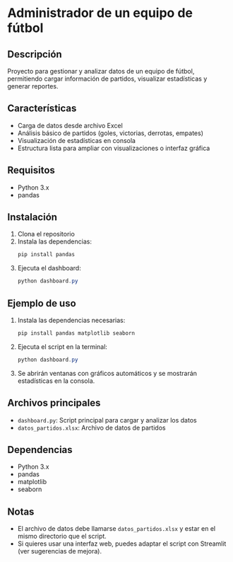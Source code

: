 # Administrador de un equipo de fútbol

## Descripción
Proyecto para gestionar y analizar datos de un equipo de fútbol, permitiendo cargar información de partidos, visualizar estadísticas y generar reportes.

## Características
- Carga de datos desde archivo Excel
- Análisis básico de partidos (goles, victorias, derrotas, empates)
- Visualización de estadísticas en consola
- Estructura lista para ampliar con visualizaciones o interfaz gráfica

## Requisitos
- Python 3.x
- pandas

## Instalación
1. Clona el repositorio
2. Instala las dependencias:
   ```powershell
   pip install pandas
   ```
3. Ejecuta el dashboard:
   ```powershell
   python dashboard.py
   ```

## Ejemplo de uso

1. Instala las dependencias necesarias:
   ```powershell
   pip install pandas matplotlib seaborn
   ```

2. Ejecuta el script en la terminal:
   ```powershell
   python dashboard.py
   ```

3. Se abrirán ventanas con gráficos automáticos y se mostrarán estadísticas en la consola.

## Archivos principales
- `dashboard.py`: Script principal para cargar y analizar los datos
- `datos_partidos.xlsx`: Archivo de datos de partidos

## Dependencias
- Python 3.x
- pandas
- matplotlib
- seaborn

## Notas
- El archivo de datos debe llamarse `datos_partidos.xlsx` y estar en el mismo directorio que el script.
- Si quieres usar una interfaz web, puedes adaptar el script con Streamlit (ver sugerencias de mejora).

